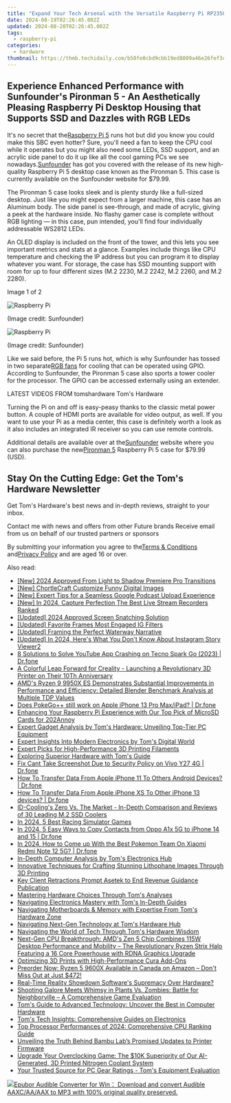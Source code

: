 ```yaml
---
title: "Expand Your Tech Arsenal with the Versatile Raspberry Pi RP2350 ARM-Powered RISC Chip: The Ultimate Guide for Multi-Device Applications"
date: 2024-08-19T02:26:45.002Z
updated: 2024-08-20T02:26:45.002Z
tags:
  - raspberry-pi
categories:
  - hardware
thumbnail: https://thmb.techidaily.com/b50fe0cbd9cbb19ed8809a46e26fef3c1e35eecf8f5029c9276b28fff4f6f7be.jpg
---
```


## Experience Enhanced Performance with Sunfounder's Pironman 5 - An Aesthetically Pleasing Raspberry Pi Desktop Housing that Supports SSD and Dazzles with RGB LEDs

It's no secret that the[Raspberry Pi 5](https://tools.techidaily.com) runs hot but did you know you could make this SBC even hotter? Sure, you'll need a fan to keep the CPU cool while it operates but you might also need some LEDs, SSD support, and an acrylic side panel to do it up like all the cool gaming PCs we see nowadays.[Sunfounder](https://www.sunfounder.com/products/pironman-5-nvme-m-2-ssd-pcie-mini-pc-case-for-raspberry-pi-5) has got you covered with the release of its new high-quality Raspberry Pi 5 desktop case known as the Pironman 5\. This case is currently available on the Sunfounder website for $79.99.

 The Pironman 5 case looks sleek and is plenty sturdy like a full-sized desktop. Just like you might expect from a larger machine, this case has an Aluminum body. The side panel is see-through, and made of acrylic, giving a peek at the hardware inside. No flashy gamer case is complete without RGB lighting — in this case, pun intended, you'll find four individually addressable WS2812 LEDs.

 An OLED display is included on the front of the tower, and this lets you see important metrics and stats at a glance. Examples include things like CPU temperature and checking the IP address but you can program it to display whatever you want. For storage, the case has SSD mounting support with room for up to four different sizes (M.2 2230, M.2 2242, M.2 2260, and M.2 2280).

 Image 1 of 2

![Raspberry Pi](https://vanilla.futurecdn.net/cyclingnews/media/img/missing-image.svg)

 (Image credit: Sunfounder)

![Raspberry Pi](https://vanilla.futurecdn.net/cyclingnews/media/img/missing-image.svg)

 (Image credit: Sunfounder)

 Like we said before, the Pi 5 runs hot, which is why Sunfounder has tossed in two separate[RGB fans](https://tools.techidaily.com) for cooling that can be operated using GPIO. According to Sunfounder, the Pironman 5 case also sports a tower cooler for the processor. The GPIO can be accessed externally using an extender.

 LATEST VIDEOS FROM tomshardware Tom's Hardware

 Turning the Pi on and off is easy-peasy thanks to the classic metal power button. A couple of HDMI ports are available for video output, as well. If you want to use your Pi as a media center, this case is definitely worth a look as it also includes an integrated IR receiver so you can use remote controls.

 Additional details are available over at the[Sunfounder](https://docs.sunfounder.com/projects/pironman5/en/latest/index.html) website where you can also purchase the new[Pironman 5](https://www.sunfounder.com/products/pironman-5-nvme-m-2-ssd-pcie-mini-pc-case-for-raspberry-pi-5) Raspberry Pi 5 case for $79.99 (USD).

## Stay On the Cutting Edge: Get the Tom's Hardware Newsletter

 Get Tom's Hardware's best news and in-depth reviews, straight to your inbox.

 Contact me with news and offers from other Future brands  Receive email from us on behalf of our trusted partners or sponsors

 By submitting your information you agree to the[Terms & Conditions](https://futureplc.com/terms-conditions/) and[Privacy Policy](https://futureplc.com/privacy-policy/) and are aged 16 or over.

<ins class="adsbygoogle"
     style="display:block"
     data-ad-format="autorelaxed"
     data-ad-client="ca-pub-7571918770474297"
     data-ad-slot="1223367746"></ins>



<ins class="adsbygoogle"
     style="display:block"
     data-ad-client="ca-pub-7571918770474297"
     data-ad-slot="8358498916"
     data-ad-format="auto"
     data-full-width-responsive="true"></ins>

<span class="atpl-alsoreadstyle">Also read:</span>
<div><ul>
<li><a href="https://fox-glue.techidaily.com/new-2024-approved-from-light-to-shadow-premiere-pro-transitions/"><u>[New] 2024 Approved  From Light to Shadow  Premiere Pro Transitions</u></a></li>
<li><a href="https://extra-lessons.techidaily.com/new-chortlecraft-customize-funny-digital-images/"><u>[New] ChortleCraft  Customize Funny Digital Images</u></a></li>
<li><a href="https://some-knowledge.techidaily.com/new-expert-tips-for-a-seamless-google-podcast-upload-experience/"><u>[New] Expert Tips for a Seamless Google Podcast Upload Experience</u></a></li>
<li><a href="https://screen-video-capture.techidaily.com/new-in-2024-capture-perfection-the-best-live-stream-recorders-ranked/"><u>[New] In 2024, Capture Perfection  The Best Live Stream Recorders Ranked</u></a></li>
<li><a href="https://screen-capture.techidaily.com/updated-2024-approved-screen-snatching-solution/"><u>[Updated] 2024 Approved  Screen Snatching Solution</u></a></li>
<li><a href="https://instagram-clips.techidaily.com/updated-favorite-frames-most-engaged-ig-filters/"><u>[Updated] Favorite Frames  Most Engaged IG Filters</u></a></li>
<li><a href="https://youtube-sure.techidaily.com/ed-framing-the-perfect-waterway-narrative/"><u>[Updated] Framing the Perfect Waterway Narrative</u></a></li>
<li><a href="https://instagram-video-files.techidaily.com/updated-in-2024-heres-what-you-dont-know-about-instagram-story-viewer2/"><u>[Updated] In 2024, Here's What You Don't Know About Instagram Story Viewer2</u></a></li>
<li><a href="https://howto.techidaily.com/8-solutions-to-solve-youtube-app-crashing-on-tecno-spark-go-2023-drfone-by-drfone-fix-android-problems-fix-android-problems/"><u>8 Solutions to Solve YouTube App Crashing on Tecno Spark Go (2023) | Dr.fone</u></a></li>
<li><a href="https://hardware-tips.techidaily.com/a-colorful-leap-forward-for-creality-launching-a-revolutionary-3d-printer-on-their-10th-anniversary/"><u>A Colorful Leap Forward for Creality - Launching a Revolutionary 3D Printer on Their 10Th Anniversary</u></a></li>
<li><a href="https://hardware-tips.techidaily.com/amds-ryzen-9-9950x-es-demonstrates-substantial-improvements-in-performance-and-efficiency-detailed-blender-benchmark-analysis-at-multiple-tdp-values/"><u>AMD's Ryzen 9 9950X ES Demonstrates Substantial Improvements in Performance and Efficiency: Detailed Blender Benchmark Analysis at Multiple TDP Values</u></a></li>
<li><a href="https://iphone-location.techidaily.com/does-pokegoplusplus-still-work-on-apple-iphone-13-pro-maxipad-drfone-by-drfone-virtual-ios/"><u>Does PokeGo++ still work on Apple iPhone 13 Pro Max/iPad? | Dr.fone</u></a></li>
<li><a href="https://hardware-tips.techidaily.com/enhancing-your-raspberry-pi-experience-with-our-top-pick-of-microsd-cards-for-202annoy/"><u>Enhancing Your Raspberry Pi Experience with Our Top Pick of MicroSD Cards for 202Annoy</u></a></li>
<li><a href="https://hardware-tips.techidaily.com/expert-gadget-analysis-by-toms-hardware-unveiling-top-tier-pc-equipment/"><u>Expert Gadget Analysis by Tom's Hardware: Unveiling Top-Tier PC Equipment</u></a></li>
<li><a href="https://hardware-tips.techidaily.com/expert-insights-into-modern-electronics-by-toms-digital-world/"><u>Expert Insights Into Modern Electronics by Tom's Digital World</u></a></li>
<li><a href="https://hardware-tips.techidaily.com/expert-picks-for-high-performance-3d-printing-filaments/"><u>Expert Picks for High-Performance 3D Printing Filaments</u></a></li>
<li><a href="https://hardware-tips.techidaily.com/exploring-superior-hardware-with-toms-guide/"><u>Exploring Superior Hardware with Tom's Guide</u></a></li>
<li><a href="https://howto.techidaily.com/fix-cant-take-screenshot-due-to-security-policy-on-vivo-y27-4g-drfone-by-drfone-fix-android-problems-fix-android-problems/"><u>Fix Cant Take Screenshot Due to Security Policy on Vivo Y27 4G | Dr.fone</u></a></li>
<li><a href="https://techidaily.com/how-to-transfer-data-from-apple-iphone-11-to-others-android-devices-drfone-by-drfone-transfer-data-from-ios-transfer-data-from-ios/"><u>How To Transfer Data From Apple iPhone 11 To Others Android Devices? | Dr.fone</u></a></li>
<li><a href="https://techidaily.com/how-to-transfer-data-from-apple-iphone-xs-to-other-iphone-13-devices-drfone-by-drfone-transfer-data-from-ios-transfer-data-from-ios/"><u>How To Transfer Data From Apple iPhone XS To Other iPhone 13 devices? | Dr.fone</u></a></li>
<li><a href="https://hardware-tips.techidaily.com/id-coolings-zero-vs-the-market-in-depth-comparison-and-reviews-of-30-leading-m2-ssd-coolers/"><u>ID-Cooling's Zero Vs. The Market - In-Depth Comparison and Reviews of 30 Leading M.2 SSD Coolers</u></a></li>
<li><a href="https://screen-video-capture.techidaily.com/in-2024-5-best-racing-simulator-games/"><u>In 2024, 5 Best Racing Simulator Games</u></a></li>
<li><a href="https://android-transfer.techidaily.com/in-2024-5-easy-ways-to-copy-contacts-from-oppo-a1x-5g-to-iphone-14-and-15-drfone-by-drfone-transfer-from-android-transfer-from-android/"><u>In 2024, 5 Easy Ways to Copy Contacts from Oppo A1x 5G to iPhone 14 and 15 | Dr.fone</u></a></li>
<li><a href="https://change-location.techidaily.com/in-2024-how-to-come-up-with-the-best-pokemon-team-on-xiaomi-redmi-note-12-5g-drfone-by-drfone-virtual-android/"><u>In 2024, How to Come up With the Best Pokemon Team On Xiaomi Redmi Note 12 5G? | Dr.fone</u></a></li>
<li><a href="https://hardware-tips.techidaily.com/in-depth-computer-analysis-by-toms-electronics-hub/"><u>In-Depth Computer Analysis by Tom's Electronics Hub</u></a></li>
<li><a href="https://hardware-tips.techidaily.com/innovative-techniques-for-crafting-stunning-lithophane-images-through-3d-printing/"><u>Innovative Techniques for Crafting Stunning Lithophane Images Through 3D Printing</u></a></li>
<li><a href="https://hardware-tips.techidaily.com/key-client-retractions-prompt-asetek-to-end-revenue-guidance-publication/"><u>Key Client Retractions Prompt Asetek to End Revenue Guidance Publication</u></a></li>
<li><a href="https://hardware-tips.techidaily.com/mastering-hardware-choices-through-toms-analyses/"><u>Mastering Hardware Choices Through Tom's Analyses</u></a></li>
<li><a href="https://hardware-tips.techidaily.com/navigating-electronics-mastery-with-toms-in-depth-guides/"><u>Navigating Electronics Mastery with Tom's In-Depth Guides</u></a></li>
<li><a href="https://hardware-tips.techidaily.com/navigating-motherboards-and-memory-with-expertise-from-toms-hardware-zone/"><u>Navigating Motherboards & Memory with Expertise From Tom's Hardware Zone</u></a></li>
<li><a href="https://hardware-tips.techidaily.com/navigating-next-gen-technology-at-toms-hardware-hub/"><u>Navigating Next-Gen Technology at Tom's Hardware Hub</u></a></li>
<li><a href="https://hardware-tips.techidaily.com/navigating-the-world-of-tech-through-toms-hardware-wisdom/"><u>Navigating the World of Tech Through Tom's Hardware Wisdom</u></a></li>
<li><a href="https://hardware-tips.techidaily.com/next-gen-cpu-breakthrough-amds-zen-5-chip-combines-115w-desktop-performance-and-mobility-the-revolutionary-ryzen-strix-halo-featuring-a-16-core-powerhouse-w23/"><u>Next-Gen CPU Breakthrough: AMD's Zen 5 Chip Combines 115W Desktop Performance and Mobility – The Revolutionary Ryzen Strix Halo Featuring a 16 Core Powerhouse with RDNA Graphics Upgrade</u></a></li>
<li><a href="https://hardware-tips.techidaily.com/optimizing-3d-prints-with-high-performance-cura-add-ons/"><u>Optimizing 3D Prints with High-Performance Cura Add-Ons</u></a></li>
<li><a href="https://hardware-tips.techidaily.com/1723262269090-preorder-now-ryzen-5-9600x-available-in-canada-on-amazon-dont-miss-out-at-just-472/"><u>Preorder Now: Ryzen 5 9600X Available in Canada on Amazon – Don't Miss Out at Just $472!</u></a></li>
<li><a href="https://extra-hints.techidaily.com/real-time-reality-showdown-softwares-supremacy-over-hardware/"><u>Real-Time Reality Showdown  Software's Supremacy Over Hardware?</u></a></li>
<li><a href="https://buynow-tips.techidaily.com/shooting-galore-meets-whimsy-in-plants-vs-zombies-battle-for-neighborville-a-comprehensive-game-evaluation/"><u>Shooting Galore Meets Whimsy in Plants Vs. Zombies: Battle for Neighborville – A Comprehensive Game Evaluation</u></a></li>
<li><a href="https://hardware-tips.techidaily.com/toms-guide-to-advanced-technology-uncover-the-best-in-computer-hardware/"><u>Tom's Guide to Advanced Technology: Uncover the Best in Computer Hardware</u></a></li>
<li><a href="https://hardware-tips.techidaily.com/toms-tech-insights-comprehensive-guides-on-electronics/"><u>Tom's Tech Insights: Comprehensive Guides on Electronics</u></a></li>
<li><a href="https://hardware-tips.techidaily.com/top-processor-performances-of-2024-comprehensive-cpu-ranking-guide/"><u>Top Processor Performances of 2024: Comprehensive CPU Ranking Guide</u></a></li>
<li><a href="https://hardware-tips.techidaily.com/unveiling-the-truth-behind-bambu-labs-promised-updates-to-printer-firmware/"><u>Unveiling the Truth Behind Bambu Lab’s Promised Updates to Printer Firmware</u></a></li>
<li><a href="https://hardware-tips.techidaily.com/upgrade-your-overclocking-game-the-10k-superiority-of-our-ai-generated-3d-printed-nitrogen-coolant-system/"><u>Upgrade Your Overclocking Game: The $10K Superiority of Our AI-Generated, 3D Printed Nitrogen Coolant System</u></a></li>
<li><a href="https://hardware-tips.techidaily.com/your-trusted-source-for-pc-gear-ratings-toms-equipment-evaluation/"><u>Your Trusted Source for PC Gear Ratings - Tom's Equipment Evaluation</u></a></li>
</ul></div>

<!-- affiliate ads begin -->
<a href="https://secure.2checkout.com/order/checkout.php?PRODS=4708689&QTY=1&AFFILIATE=108875&CART=1"><img src="https://www.epubor.com/images/uppic/audible-converter-interface.png" border="0">Epubor Audible Converter for Win： Download and convert Audible AAXC/AA/AAX to MP3 with 100% original quality preserved.</a>
<!-- affiliate ads end -->